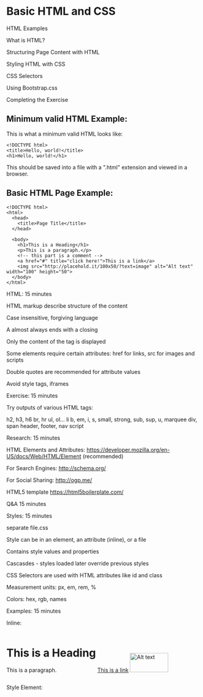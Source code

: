 # Basic HTML and CSS

HTML Examples

What is HTML?

Structuring Page Content with HTML

Styling HTML with CSS

CSS Selectors

Using Bootstrap.css

Completing the Exercise


## Minimum valid HTML Example:

This is what a minimum valid HTML looks like:

```
<!DOCTYPE html>
<title>Hello, world!</title>
<h1>Hello, world!</h1>
```

This should be saved into a file with a ".html" extension and viewed in a browser.

## Basic HTML Page Example:

```
<!DOCTYPE html>
<html>
  <head>
    <title>Page Title</title>
  </head>

  <body>
    <h1>This is a Heading</h1>
    <p>This is a paragraph.</p>
    <!-- this part is a comment -->
    <a href="#" title="click here!">This is a link</a>
    <img src="http://placehold.it/100x50/?text=image" alt="Alt text" width="100" height="50">
  </body>
</html>
```


HTML:                          15 minutes

HTML markup <tags> describe structure of the content

Case insensitive, forgiving language

A <tag> almost always ends with a closing </tag>

Only the content of the <body> tag is displayed

Some elements require certain attributes: href for links, src for images and scripts

Double quotes are recommended for attribute values

Avoid style tags, iframes


Exercise:                      15 minutes

Try outputs of various HTML tags:

h2, h3, h6
br, hr
ul, ol... li
b, em, i, s, small, strong, sub, sup, u, marquee
div, span
header, footer, nav
script


Research:                      15 minutes

HTML Elements and Attributes:
https://developer.mozilla.org/en-US/docs/Web/HTML/Element (recommended)

For Search Engines:
http://schema.org/

For Social Sharing:
http://ogp.me/

HTML5 template
https://html5boilerplate.com/


Q&A                            15 minutes


Styles:                        15 minutes

<tag style="property: value;">
<style></style>
separate file.css

Style can be in an element, an attribute (inline), or a file

Contains style values and properties

Cascasdes - styles loaded later override previous styles

CSS Selectors are used with HTML attributes like id and class

Measurement units: px, em, rem, %

Colors: hex, rgb, names


Examples:                      15 minutes

Inline:

<!DOCTYPE html>
<html>
  <head>
    <title>Page Title</title>
    <link rel="stylesheet" type="text/css" href="styles.css">
  </head>

  <body>
    <div style="display: inline-block;">
      <h1>This is a Heading</h1>
      <p>This is a paragraph.</p>
    </div>
    <div style="display: inline-block;">
    <!--div style="float: right;"-->
      <a href="#" title="click here!">This is a link</a>
      <img src="http://placehold.it/100x50/?text=image" alt="Alt text" width="100" height="50">
    </div>
  </body>
</html>


Style Element:

<!DOCTYPE html>
<html>
  <head>
    <title>Page Title</title>
    <link rel="stylesheet" type="text/css" href="styles.css">
    <style type="text/css">
    #block1 {
      display: inline-block;
    }

    #block2 {
      float: right;
    }
    </style>
  </head>

  <body>
    <div id="block1">
      <h1>This is a Heading</h1>
      <p>This is a paragraph.</p>
    </div>
    <div id="block2">
      <a href="#" title="click here!">This is a link</a>
      <img src="http://placehold.it/100x50/?text=image" alt="Alt text" width="100" height="50">
    </div>
  </body>
</html>


Linked Style with Table and From:

<!DOCTYPE html>
<html>
  <head>
    <title>Page Title</title>
    <link rel="stylesheet" type="text/css" href="styles.css">
  </head>

  <body>
    <div id="block1">
      <h1>This is a Heading</h1>
      <p>This is a paragraph.</p>
    </div>
    <div class="block2">
      <a href="#" title="click here!">This is a link</a>
      <img src="http://placehold.it/100x50/?text=image" alt="Alt text" width="100" height="50">
    </div>

    <table>
      <tr>
        <th>Month</th>
        <th>Savings</th>
      </tr>
      <tr>
        <td>January</td>
        <td>$100</td>
      </tr>
    </table>

    <form action="#" method="get">
      First name: <input type="text" name="fname"><br>
      Last name: <input type="text" name="lname"><br>
      <input type="submit" value="Submit">
    </form>

  </body>
</html>
---
style.css
#block1 {
  display: inline-block;
}

.block2 {
  float: right;
}
---


Some Common CSS properties:    15 minutes

margin
padding
border
float

background-color
background-image

text-align
line-height
color

font-family
font-size
font-style
font-weight

display


Research:                      15 minutes

CSS Property and Value Pairs:
https://developer.mozilla.org/en-US/docs/Web/CSS/Reference

Shorthand Properties:
https://developer.mozilla.org/en-US/docs/Web/CSS/Shorthand_properties

CSS Resets
http://cssreset.com/


Q&A and Break:                 15 minutes


Exercise:                      30 minutes

Create a resume/C.V with HTML and CSS

No questions at this point. Google is your best friend.


Continue Exercise with Q&A:    15 minutes

Questions are allowed.


CSS Selectors:                 15 minutes
https://developer.mozilla.org/en-US/docs/Web/Guide/CSS/Getting_started/Selectors

CSS Diner:                     30 minutes
https://flukeout.github.io/


Bootstrap:                     15 minutes

File structure:

html/
  ├── css/
  │   ├── bootstrap.css
  │   ├── bootstrap.min.css
  ├── js/
  │   ├── bootstrap.js
  │   ├── bootstrap.min.js
  └── img/

HTML template:

<!DOCTYPE html>
<html>
  <head>
    <title>Bootstrap 101 Template</title>
    <meta name="viewport" content="width=device-width, initial-scale=1.0">
    <!-- Bootstrap -->
    <link href="css/bootstrap.min.css" rel="stylesheet" media="screen">
  </head>
  <body>
    <h1>Hello, world!</h1>
    <script src="http://code.jquery.com/jquery.js"></script>
    <script src="js/bootstrap.min.js"></script>
  </body>
</html>


Examples:

HTML with Bootstrap:

<!DOCTYPE html>
<html>
  <head>
    <title>Page Title</title>
    <link rel="stylesheet" type="text/css" href="styles.css">
    <meta name="viewport" content="width=device-width, initial-scale=1">

    <!-- Bootstrap files: -->
    <!-- Latest compiled and minified CSS -->
    <link rel="stylesheet" href="https://maxcdn.bootstrapcdn.com/bootstrap/3.3.5/css/bootstrap.min.css">

    <!-- Optional theme -->
    <link rel="stylesheet" href="https://maxcdn.bootstrapcdn.com/bootstrap/3.3.5/css/bootstrap-theme.min.css">

    <!-- jQuery (necessary for Bootstrap's JavaScript plugins) -->
    <script src="https://ajax.googleapis.com/ajax/libs/jquery/1.11.3/jquery.min.js"></script>
    <!-- Latest compiled and minified JavaScript -->
    <script src="https://maxcdn.bootstrapcdn.com/bootstrap/3.3.5/js/bootstrap.min.js"></script>
  </head>

  <body>
    <div>
      <h1>This is a Heading</h1>
      <p>This is a paragraph.</p>
    </div>
    <div>
      <a href="#" title="click here!">This is a link</a>
      <img src="http://placehold.it/100x50/?text=image" alt="Alt text" width="100" height="50">
    </div>

    <table>
      <tr>
        <th>Month</th>
        <th>Savings</th>
      </tr>
      <tr>
        <td>January</td>
        <td>$100</td>
      </tr>
    </table>

    <form action="#" method="get">
      First name: <input type="text" name="fname"><br>
      Last name: <input type="text" name="lname"><br>
      <input type="submit" value="Submit">
    </form>

  </body>
</html>


Container:

<!DOCTYPE html>
<html>
  <head>
    <title>Page Title</title>
    <link rel="stylesheet" type="text/css" href="styles.css">
    <meta name="viewport" content="width=device-width, initial-scale=1">

    <!-- Bootstrap files: -->
    <!-- Latest compiled and minified CSS -->
    <link rel="stylesheet" href="https://maxcdn.bootstrapcdn.com/bootstrap/3.3.5/css/bootstrap.min.css">

    <!-- Optional theme -->
    <link rel="stylesheet" href="https://maxcdn.bootstrapcdn.com/bootstrap/3.3.5/css/bootstrap-theme.min.css">

    <!-- jQuery (necessary for Bootstrap's JavaScript plugins) -->
    <script src="https://ajax.googleapis.com/ajax/libs/jquery/1.11.3/jquery.min.js"></script>
    <!-- Latest compiled and minified JavaScript -->
    <script src="https://maxcdn.bootstrapcdn.com/bootstrap/3.3.5/js/bootstrap.min.js"></script>
  </head>

  <body>
    <div class="container">
      <div>
        <h1>This is a Heading</h1>
        <p>This is a paragraph.</p>
      </div>
      <div>
        <a href="#" title="click here!">This is a link</a>
        <img src="http://placehold.it/100x50/?text=image" alt="Alt text" width="100" height="50">
      </div>

      <table>
        <tr>
          <th>Month</th>
          <th>Savings</th>
        </tr>
        <tr>
          <td>January</td>
          <td>$100</td>
        </tr>
      </table>

      <form action="#" method="get">
        <div class="form-group">
          First name: <input type="text" name="fname"><br>
          Last name: <input type="text" name="lname"><br>
        </div>
        <input type="submit" value="Submit">
      </form>
    </div>

  </body>
</html>


Row with 2-Columns:

<!DOCTYPE html>
<html>
  <head>
    <title>Page Title</title>
    <link rel="stylesheet" type="text/css" href="styles.css">
    <meta name="viewport" content="width=device-width, initial-scale=1">

    <!-- Bootstrap files: -->
    <!-- Latest compiled and minified CSS -->
    <link rel="stylesheet" href="https://maxcdn.bootstrapcdn.com/bootstrap/3.3.5/css/bootstrap.min.css">

    <!-- Optional theme -->
    <link rel="stylesheet" href="https://maxcdn.bootstrapcdn.com/bootstrap/3.3.5/css/bootstrap-theme.min.css">

    <!-- jQuery (necessary for Bootstrap's JavaScript plugins) -->
    <script src="https://ajax.googleapis.com/ajax/libs/jquery/1.11.3/jquery.min.js"></script>
    <!-- Latest compiled and minified JavaScript -->
    <script src="https://maxcdn.bootstrapcdn.com/bootstrap/3.3.5/js/bootstrap.min.js"></script>
  </head>

  <body>
    <div class="container">
      <div class="row">
        <div class="col-md-6">
          <h1>This is a Heading</h1>
          <p>This is a paragraph.</p>
        </div>
        <div class="col-md-6">
          <a href="#" title="click here!">This is a link</a>
          <img src="http://placehold.it/100x50/?text=image" alt="Alt text" width="100" height="50">
        </div>
      </div>

      <div class="row">
        <div class="col-md-6">
          <div>
            <table>
              <tr>
                <th>Month</th>
                <th>Savings</th>
              </tr>
              <tr>
                <td>January</td>
                <td>$100</td>
              </tr>
            </table>
          </div>
        </div>

        <div class="col-md-6">
          <form action="#" method="get">
            First name: <input type="text" name="fname"><br>
            Last name: <input type="text" name="lname"><br>
            <input type="submit" value="Submit">
          </form>
        </div>
      </div>
    </div>

  </body>
</html>


Table:

<!DOCTYPE html>
<html>
  <head>
    <title>Page Title</title>
    <link rel="stylesheet" type="text/css" href="styles.css">
    <meta name="viewport" content="width=device-width, initial-scale=1">

    <!-- Bootstrap files: -->
    <!-- Latest compiled and minified CSS -->
    <link rel="stylesheet" href="https://maxcdn.bootstrapcdn.com/bootstrap/3.3.5/css/bootstrap.min.css">

    <!-- Optional theme -->
    <link rel="stylesheet" href="https://maxcdn.bootstrapcdn.com/bootstrap/3.3.5/css/bootstrap-theme.min.css">

    <!-- jQuery (necessary for Bootstrap's JavaScript plugins) -->
    <script src="https://ajax.googleapis.com/ajax/libs/jquery/1.11.3/jquery.min.js"></script>
    <!-- Latest compiled and minified JavaScript -->
    <script src="https://maxcdn.bootstrapcdn.com/bootstrap/3.3.5/js/bootstrap.min.js"></script>
  </head>

  <body>
    <div class="container">
      <div class="row">
        <div class="col-md-6">
          <h1>This is a Heading</h1>
          <p>This is a paragraph.</p>
        </div>
        <div class="col-md-6">
          <a href="#" title="click here!">This is a link</a>
          <img src="http://placehold.it/100x50/?text=image" alt="Alt text" width="100" height="50">
        </div>
      </div>

      <div class="row">
        <div class="col-md-6">
          <div>
            <table class="table table-striped table-hover table-condensed">
              <tr>
                <th>Month</th>
                <th>Savings</th>
              </tr>
              <tr>
                <td>January</td>
                <td>$100</td>
              </tr>
              <tr>
                <td>February</td>
                <td>-$100</td>
              </tr>
            </table>
          </div>
        </div>

        <div class="col-md-6">
          <form action="#" method="get">
            First name: <input type="text" name="fname"><br>
            Last name: <input type="text" name="lname"><br>
            <input type="submit" value="Submit">
          </form>
        </div>
      </div>
    </div>

  </body>
</html>


Form:

<!DOCTYPE html>
<html>
  <head>
    <title>Page Title</title>
    <link rel="stylesheet" type="text/css" href="styles.css">
    <meta name="viewport" content="width=device-width, initial-scale=1">

    <!-- Bootstrap files: -->
    <!-- Latest compiled and minified CSS -->
    <link rel="stylesheet" href="https://maxcdn.bootstrapcdn.com/bootstrap/3.3.5/css/bootstrap.min.css">

    <!-- Optional theme -->
    <link rel="stylesheet" href="https://maxcdn.bootstrapcdn.com/bootstrap/3.3.5/css/bootstrap-theme.min.css">

    <!-- jQuery (necessary for Bootstrap's JavaScript plugins) -->
    <script src="https://ajax.googleapis.com/ajax/libs/jquery/1.11.3/jquery.min.js"></script>
    <!-- Latest compiled and minified JavaScript -->
    <script src="https://maxcdn.bootstrapcdn.com/bootstrap/3.3.5/js/bootstrap.min.js"></script>
  </head>

  <body>
    <div class="container">
      <div class="row">
        <div class="col-md-6">
          <h1>This is a Heading</h1>
          <p>This is a paragraph.</p>
        </div>
        <div class="col-md-6">
          <a href="#" title="click here!">This is a link</a>
          <img src="http://placehold.it/100x50/?text=image" alt="Alt text" width="100" height="50">
        </div>
      </div>

      <div class="row">
        <div class="col-md-6">
          <div>
            <table class="table table-striped table-hover table-condensed">
              <tr>
                <th>Month</th>
                <th>Savings</th>
              </tr>
              <tr>
                <td>January</td>
                <td>$100</td>
              </tr>
              <tr>
                <td>February</td>
                <td>-$100</td>
              </tr>
            </table>
          </div>
        </div>

        <div class="col-md-6">
          <form action="#" method="get">
            <div class="form-group">
              <label>First name:</label> <input type="text" class="form-control" name="fname"><br>
              <label>Last name:</label> <input type="text" class="form-control" name="lname"><br>
            </div>
            <input type="submit" value="Submit">
          </form>
        </div>
      </div>
    </div>

  </body>
</html>


Research and Exercise:         15 minutes

Familiarize yourself with bootstrap
http://getbootstrap.com/css/


Exercise and Q&A:              30 minutes

Create an online profile page


Sharing:                       30 minutes
challenges and solutions
problems


Recap:

1. HTML to define the content of web pages

2. CSS to specify the layout of web pages

3. JavaScript to program the behavior of web pages


Day 2 - AM

Basic JavaScript               3 hours

What is JavaScript?

How to use JavaScript

Variables

Logic Control

Interacting with the DOM


Scripts:

JavaScript is different from Java!

Can be placed within <head> or <body>, ideally before </body>

Placing them in a separate file is recommended

Case sensitive

Multiple spaces are ignored, semicolons are optional

<script></script>
separate file.js


JavaScript Reference:
https://developer.mozilla.org/en-US/docs/Web/JavaScript/Reference


Intro:                         30 minutes

Outputting JS:

alert box
- window.alert()
HTML output
- document.write()
HTML element
- innerHTML
browser console
- console.log()


Comments:

Code after double slashes // or
between /* and */ (multiple lines)


Common Javascript Keywords:

var:
Declares a variable

function:
Declares a function

return:
Exits a function

if ... else:
Marks a block of statements to be executed, depending on a condition

for (loop):
Marks a block of statements to be executed, as long as a condition is true

do ... while (loop):
Executes a block of statements, and repeats the block, while a condition is true

switch ... case:
Marks a block of statements to be executed, depending on different cases

break:
Terminates a switch or a loop

continue:
Jumps out of a loop and starts at the top

try ... catch:
Implements error handling to a block of statements


Variables:

Declaring variables
- var x

*Must begin with a letter, an underscore (_), or a dollar sign ($).
*Subsequent characters may be letters, digits, underscores, or dollar signs.
*Numbers are not allowed as the first character.
*Case sensitive
*camelCase is the preferred naming convention
*Can declare multiple variables in a line
*Can accept default value using || (or) if value does not evaluate as true

*Semicolons are optional
*Ignores multiple whitespaces


Data Types:
var length = 11                            // Number
var lastName = "11"                        // String
var y = false || true                      // Boolean

Arrays
var cars = ["Honda", "Toyota", "BMW"]      // Array (object)
cars[0]                                    // access array entry on index 0
cars[3] = "Ford"                           // create new array entry on index 3
cars[5]                                    // cars[4] will be undefined
delete cars[0]                             // cars[0] will be undefined

Objects
var x = {firstName:"John", lastName:"Doe"} // Object
x.gender = "Male"                          // adding a property
delete x.gender                            // delete a property
x["gender"] = "Male"                       // can also use array syntax
x.fullName = function(){                   // method that returns full name
  return x.firstName + " " + x.lastName
}

var u                                      // undefined
var u = undefined                          // undefined

var func = function () {}                  // Function

*typeof keyword

typeof undefined   // undefined
typeof null        // object
null === undefined // false
null == undefined  // true


Exercise and Q&A:              15 minutes


Research, Exercise and Q&A:    30 minutes

String methods
https://developer.mozilla.org/en-US/docs/Web/JavaScript/Reference/Global_Objects/String

Array methods
https://developer.mozilla.org/en-US/docs/Web/JavaScript/Reference/Global_Objects/Array


Logic Control:                 30 minutes

Operators:

Assignment (=)
Arithmetic (+, -, *, /, %, ++, --)
*Use + on strings to concatenate
*Concatenating strings and numbers changes type to string
Comparison (==, ===, !=, !==, <, >, <=, >=)
Logical (&& or And, || or Or)
Ternary (<expression> ? <yes> : <no>)


Functions:

Declaring functions

function func (arguments) {
  do something
  can also return something
  return args
}

function func(){}
function func () {}

func()
func(args)

var f = func()
f()

var f = func() {}
var f = func(args) {
  return args
}

*Anonymous function


If... Else Statements:

if (condition evaluates true) {
  do something
}

if (condition evaluates true) {
  do something
} else {
  do something else
}

if (condition evaluates true) {
  do something
} else if (another condition) {
  do another thing
} else {
  do something else
}


For Loop:

for (var i = 0; i < Array.length; i++) {
  Array[i]
}

for (var i = Array.length; i >= 0; --i) {
  Array[i]
}


Exercise: FizzBuzz             1.5 hours

Write a function that accepts a number as its parameter
The function will loop as many times as that number
The console will:
print FIZZ if the number is divisible by 3
print BUZZ if the number is divisible by 5
print FIZZBUZZ if the number is divisible by 3 and 5
or print the number if none of the above


function FizzBuzz (n){
  for (var i = n; i >= 0; --i) {
    if ((i % 5 == 0) && (i % 3 == 0)) {
      console.log("FizzBuzz!")
    } else if (i % 3 == 0) {
      console.log("Fizz")
    } else if (i % 5 == 0) {
      console.log("Buzz")
    } else {
      console.log(i)
    }
  }
}


Day 2 - PM

Interacting with the DOM:      15 minutes

Vanilla JavaScript:

document object:
https://developer.mozilla.org/en-US/docs/Web/API/Document

element = document.getElementById("id")
element = document.getElementByClass("class")
element = document.querySelectorAll("css selector")

element.innerHTML = "string"
element.innerHTML = "<h1>string</h1>"

element.parentNode

element.style.display = 'none'
element.style.visibility = 'hidden'

window.onload = function () {
  init()
  doSomethingElse()
}

Example:

<!DOCTYPE html>
<html>
  <body>
    <div class="container">
      <div class="row">
        <div id="header" class="col-md-6" >
          <h1>This is a Heading</h1>
          <p>This is a paragraph.</p>
        </div>
        <div id="image" class="col-md-6">
          <a href="#" title="click here!">This is a link</a>
          <img src="http://placehold.it/100x50/?text=image" alt="Alt text" width="100" height="50">
        </div>
      </div>

      <div class="row">
        <div class="col-md-6">
          <div>
            <table id="table" class="table table-striped table-hover table-condensed">
              <tr>
                <th>Month</th>
                <th>Savings</th>
              </tr>
              <tr>
                <td>January</td>
                <td>$100</td>
              </tr>
              <tr>
                <td>February</td>
                <td>-$100</td>
              </tr>
            </table>
          </div>
        </div>

        <div class="col-md-6">
          <form id="form" action="#" method="get">
            <div class="form-group">
              <label>First name:</label> <input type="text" class="form-control" name="fname"><br>
              <label>Last name:</label> <input type="text" class="form-control" name="lname"><br>
            </div>
            <input type="submit" value="Submit">
            <button onclick="changeBGWhite()">Click me</button>
          </form>
        </div>
      </div>
    </div>
    <script type="text/javascript">
    window.onload = function () {
      changeBGBlue()
    }
    function changeBGWhite() {
      document.body.style.backgroundColor = "White"
    }
    function changeBGBlue() {
      document.body.style.backgroundColor = "blue"
    }
    </script>

  </body>
</html>


Review:

1. HTML to define the content of web pages

Structuring Page Content with HTML


2. CSS to specify the layout of web pages

Styling HTML with CSS

CSS Selectors

Using Bootstrap.css


3. JavaScript to program the behavior of web pages

How to use JavaScript

Variables

Logic Control

Interacting with the DOM


Exercise:                      1.5 hours

Create calculator using HTML and JS (immediate evaluation)
*no eval()


jQuery:                        15 minutes

JavaScript library

Easy to use

Uses css selectors

jQuery Reference:
http://api.jquery.com/

Some common jQuery examples:

$().ready()
$().val()
$().parent()
$().hide()


Exercise:                      1.5 hours

Create calculator using HTML and jQuery (deferred evaluation)
*no eval()


Day 3 - AM

Exercise:                      2 hours

Reverse a string
Reverse a sentence
Find the minimum value in a list
Find the maximum value in a list


Day 3 - PM

MySQL:                         30 minutes

Retrieving Data:

SELECT <column1>, <column2>, ...
  FROM <table1>
[where clause]
[group by clause]
[order by clause]


Example:

SELECT *
  FROM employee


Retrieving Distinct Data:

SELECT DISTINCT <column1>, <column2>, ...
           FROM <table1>
           [where clause]
           [group by clause]
           [order by clause]

Example:

SELECT DISTINCT dept_no
           FROM employee


Filtering Data:

Operators:

=, >, <, >=, <=
<> - Not equal
BETWEEN – Specifies a range
LIKE – Used with wildcards (%, _)
IS NULL – To check if contains NULL value
IN – Checks on a list, or a result set
EXISTS – Checks if a result set is returned
NOT
Combined with AND or OR

Filtering Data:

Example: Retrieve all employees under dept_no 4 and lives in QC

SELECT *
  FROM employee
 WHERE dept_no = 4
   AND address
  LIKE ‘%QC%’

Example: Retrieve all employees with emp_no from 2 to 8

SELECT *
  FROM employee
 WHERE emp_no BETWEEN 2 AND 8

Example: Retrieve all employees under dept_no 2, 4, and 6

SELECT *
  FROM employee
 WHERE dept_no IN (2, 4, 6)


Ordering Retrieved Data:

<SELECT clause>
ORDER BY <column1>, <column2>, ...
[ASC/DESC]

Example:

SELECT *
  FROM employee
 ORDER BY emp_name


Aggregate Functions:

Performs a calculation on a set of values and return a single value

Common aggregate functions:

AVE()
MIN()
MAX()
COUNT()
SUM()

Example: Get the total number of employees

SELECT COUNT(emp_no)
  FROM employee

Example: Get the max emp_no from dept_no 5

SELECT max(emp_no)
  FROM employee
 WHERE dept_no = 5


GROUP BY:

Clause used most of the time with the aggregate functions to group results by one or more columns

HAVING:
Used with GROUP BY to filter aggregate function results

Example: Get the total number of employees per dept_no

SELECT dept_no, COUNT(emp_no)
  FROM employee
 GROUP BY dept_no

Example: List all the departments which has 2 or more employees

SELECT dept_no, COUNT(emp_no)
  FROM employee
 GROUP BY dept_no
HAVING COUNT(emp_no) >= 2


Exercise:                      30-45 minutes each
http://www.w3resource.com/mysql-exercises/basic-simple-exercises/
http://www.w3resource.com/mysql-exercises/restricting-and-sorting-data-exercises/
http://www.w3resource.com/mysql-exercises/aggregate-function-exercises/
